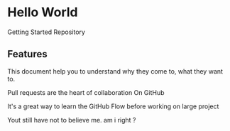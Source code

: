 # Hello World
Getting Started Repository

## Features

This document help you to understand why they come to, what they want to.

Pull requests are the heart of collaboration On GitHub

It's a great way to learn the GitHub Flow before working on large project

Yout still have not to believe me. am i right ?

